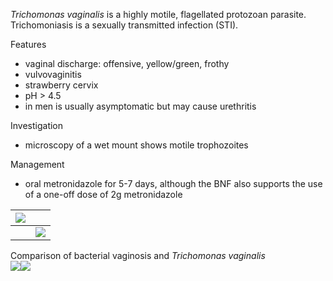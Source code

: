 *Trichomonas vaginalis* is a highly motile, flagellated protozoan parasite. Trichomoniasis is a sexually transmitted infection (STI).  
  
Features  
* vaginal discharge: offensive, yellow/green, frothy
* vulvovaginitis
* strawberry cervix
* pH \> 4\.5
* in men is usually asymptomatic but may cause urethritis

  
Investigation  
* microscopy of a wet mount shows motile trophozoites

  
Management  
* oral metronidazole for 5\-7 days, although the BNF also supports the use of a one\-off dose of 2g metronidazole

  


| [![](https://d32xxyeh8kfs8k.cloudfront.net/images_Passmedicine/pdd904.png)](https://d32xxyeh8kfs8k.cloudfront.net/images_Passmedicine/pdd904b.png) | |
| --- | --- |
|  | [![](https://d32xxyeh8kfs8k.cloudfront.net/css/images/mag_glass.png)](https://d32xxyeh8kfs8k.cloudfront.net/images_Passmedicine/pdd904b.png) |

Comparison of bacterial vaginosis and *Trichomonas vaginalis*  
[![](https://d32xxyeh8kfs8k.cloudfront.net/images_Passmedicine/usb001.jpg)](https://d32xxyeh8kfs8k.cloudfront.net/images_Passmedicine/usb001b.jpg)[![](https://d32xxyeh8kfs8k.cloudfront.net/images_Passmedicine/uwa006.jpg)](https://d32xxyeh8kfs8k.cloudfront.net/images_Passmedicine/uwa006.jpg)
